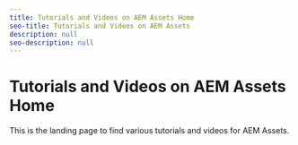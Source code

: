 ```yaml
---
title: Tutorials and Videos on AEM Assets Home
seo-title: Tutorials and Videos on AEM Assets
description: null
seo-description: null
---
```


# Tutorials and Videos on AEM Assets Home

This is the landing page to find various tutorials and videos for AEM Assets.